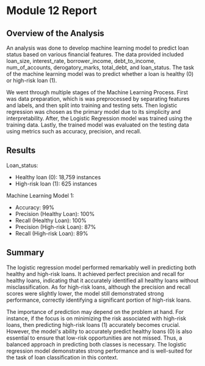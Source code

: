 # Module 12 Report

## Overview of the Analysis

An analysis was done to develop machine learning model to predict loan status based on various financial features. The data provided included loan_size, interest_rate, borrower_income, debt_to_income, num_of_accounts, derogatory_marks, total_debt, and loan_status. The task of the machine learning model was to predict whether a loan is healthy (0) or high-risk loan (1). 

We went through multiple stages of the Machine Learning Process. First was data preparation, which is was preprocessed by separating features and labels, and then split into training and testing sets. Then logistic regression was chosen as the primary model due to its simplicity and interpretability. After, the Logistic Regression model was trained using the training data. Lastly, the trained model was evaluated on the testing data using metrics such as accuracy, precision, and recall.

## Results

Loan_status:
- Healthy loan (0): 18,759 instances
- High-risk loan (1): 625 instances

Machine Learning Model 1:
- Accuracy: 99%
- Precision (Healthy Loan): 100%
- Recall (Healthy Loan): 100%
- Precision (High-risk Loan): 87%
- Recall (High-risk Loan): 89%

## Summary

The logistic regression model performed remarkably well in predicting both healthy and high-risk loans. It achieved perfect precision and recall for healthy loans, indicating that it accurately identified all healthy loans without misclassification. As for high-risk loans, although the precision and recall scores were slightly lower, the model still demonstrated strong performance, correctly identifying a significant portion of high-risk loans.

The importance of prediction may depend on the problem at hand. For instance, if the focus is on minimizing the risk associated with high-risk loans, then predicting high-risk loans (1) accurately becomes crucial. However, the model's ability to accurately predict healthy loans (0) is also essential to ensure that low-risk opportunities are not missed. Thus, a balanced approach in predicting both classes is necessary. The logistic regression model demonstrates strong performance and is well-suited for the task of loan classification in this context.
